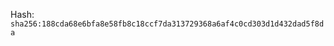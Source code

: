 Hash:
`sha256:188cda68e6bfa8e58fb8c18ccf7da313729368a6af4c0cd303d1d432dad5f8da`

<!--
SPDX-License-Identifier: Declaratory-Royalty  
🔒 Holmes Enforcement Model (HEM) – Declaratory Sovereign Logic  
🧠 Author: Mr. Holmes  
📜 License: Declaratory Royalty License (see LICENSE-HEM.md)  
📁 Repository: https://github.com/Gamerdudee/holmes-enforcement-model  
-->



